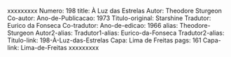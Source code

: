 xxxxxxxxx
Numero: 198
title: À Luz das Estrelas
Autor: Theodore Sturgeon
Co-autor: 
Ano-de-Publicacao: 1973
Titulo-original: Starshine
Tradutor: Eurico da Fonseca
Co-tradutor: 
Ano-de-edicao: 1966
alias: Theodore-Sturgeon
Autor2-alias: 
Tradutor1-alias: Eurico-da-Fonseca
Tradutor2-alias: 
Titulo-link: 198-À-Luz-das-Estrelas
Capa: Lima de Freitas
pags: 161
Capa-link: Lima-de-Freitas
xxxxxxxxx